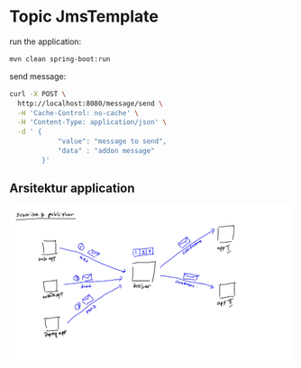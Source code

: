 # Topic JmsTemplate

run the application:

```bash
mvn clean spring-boot:run
```

send message:

```bash
curl -X POST \
  http://localhost:8080/message/send \
  -H 'Cache-Control: no-cache' \
  -H 'Content-Type: application/json' \
  -d ' {
	        "value": "message to send",
	        "data" : "addon message"
        }'
```

## Arsitektur application

![arsitketur queue](./imgs/architecture.jpg)